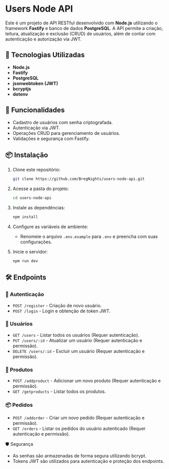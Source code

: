# Users Node API

Este é um projeto de API RESTful desenvolvido com **Node.js** utilizando o framework **Fastify** e banco de dados **PostgreSQL**. A API permite a criação, leitura, atualização e exclusão (CRUD) de usuários, além de contar com autenticação e autorização via JWT.

## 🚀 Tecnologias Utilizadas

- **Node.js**
- **Fastify**
- **PostgreSQL**
- **jsonwebtoken (JWT)**
- **bcryptjs**
- **dotenv**

## 📌 Funcionalidades

- Cadastro de usuários com senha criptografada.
- Autenticação via JWT.
- Operações CRUD para gerenciamento de usuários.
- Validações e segurança com Fastify.

## 📦 Instalação

1. Clone este repositório:
   ```sh
   git clone https://github.com/BregNights/users-node-api.git
   ```

2. Acesse a pasta do projeto:
   ```sh
   cd users-node-api
   ```

3. Instale as dependências:
   ```sh
   npm install
   ```

4. Configure as variáveis de ambiente:
   - Renomeie o arquivo `.env.example` para `.env` e preencha com suas configurações.

5. Inicie o servidor:
   ```sh
   npm run dev
   ```

## 🛠 Endpoints

### 🔑 Autenticação
- `POST /register` - Criação de novo usuário.
- `POST /login` - Login e obtenção de token JWT.

### 👤 Usuários
- `GET /users` - Listar todos os usuários (Requer autenticação).
- `PUT /users/:id` - Atualizar um usuário (Requer autenticação e permissão).
- `DELETE /users/:id` - Excluir um usuário (Requer autenticação e permissão).

### 🛒 Produtos

- `POST /addproduct` - Adicionar um novo produto (Requer autenticação e permissão).
- `GET /getproducts` - Listar todos os produtos.

### 📦 Pedidos

- `POST /addorder` - Criar um novo pedido (Requer autenticação e permissão).
- `GET /orders` - Listar os pedidos do usuário autenticado (Requer autenticação e permissão).

🛡 Segurança

- As senhas são armazenadas de forma segura utilizando bcrypt.
- Tokens JWT são utilizados para autenticação e proteção dos endpoints.